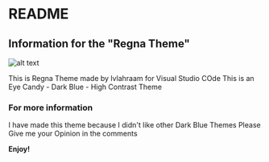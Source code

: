 # README
## Information for the "Regna Theme"
![alt text](https://imgur.com/pjzZGOG.png)

This is Regna Theme made by lvlahraam for Visual Studio COde
This is an Eye Candy - Dark Blue - High Contrast Theme

### For more information
I have made this theme because I didn't like other Dark Blue Themes
Please Give me your Opinion in the comments

**Enjoy!**
